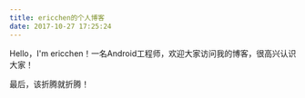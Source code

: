 ```yaml
---
title: ericchen的个人博客
date: 2017-10-27 17:25:24
---
```

Hello，I'm ericchen！一名Android工程师，欢迎大家访问我的博客，很高兴认识大家！

最后，该折腾就折腾！
